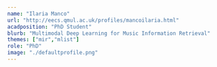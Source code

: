 ```yaml
---
name: "Ilaria Manco"
url: "http://eecs.qmul.ac.uk/profiles/mancoilaria.html"
acadposition: "PhD Student"
blurb: "Multimodal Deep Learning for Music Information Retrieval"
themes: ["mir","mlist"]
role: "PhD"
image: "./defaultprofile.png"
---
```

